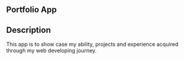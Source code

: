 ## Portfolio App

## Description
This app  is to show case my ability, projects and experience acquired through my web developing journey.

